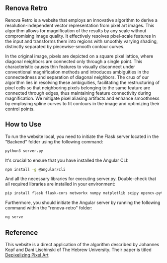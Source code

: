## Renova Retro

Renova Retro is a website that employs an innovative algorithm to derive a resolution-independent vector representation from pixel art images. This algorithm allows for magnification of the results by any scale without compromising image quality. It effectively resolves pixel-scale features in the input and transforms them into regions with smoothly varying shading, distinctly separated by piecewise-smooth contour curves.

In the original image, pixels are depicted on a square pixel lattice, where diagonal neighbors are connected only through a single point. This characteristic causes thin features to visually disconnect under conventional magnification methods and introduces ambiguities in the connectedness and separation of diagonal neighbors. The crux of our algorithm lies in resolving these ambiguities, facilitating the restructuring of pixel cells so that neighboring pixels belonging to the same feature are connected through edges, thus maintaining feature connectivity during magnification. We mitigate pixel aliasing artifacts and enhance smoothness by employing spline curves to fit contours in the image and optimizing their control points.

## How to Use

To run the website local, you need to initiate the Flask server located in the "Backend" folder using the following command:

```bash
python3 server.py
```

It's crucial to ensure that you have installed the Angular CLI:

```bash
npm install -g @angular/cli
```

And all the necessary libraries for executing server.py. Double-check that all required libraries are installed in your environment:

```bash
pip install flask flask-cors networkx numpy matplotlib scipy opencv-python-headless

```

Furthermore, you should initiate the Angular server by running the following command within the "renova-retro" folder:

```bash
ng serve
```

## Reference

This website is a direct application of the algorithm described by Johannes Kopf and Dani Lischinski of The Hebrew University. Their paper is titled [Depixelizing Pixel Art](https://johanneskopf.de/publications/pixelart/)
